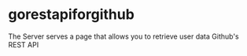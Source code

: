 # gorestapiforgithub
The Server serves a page that allows you to retrieve user data Github's REST API
